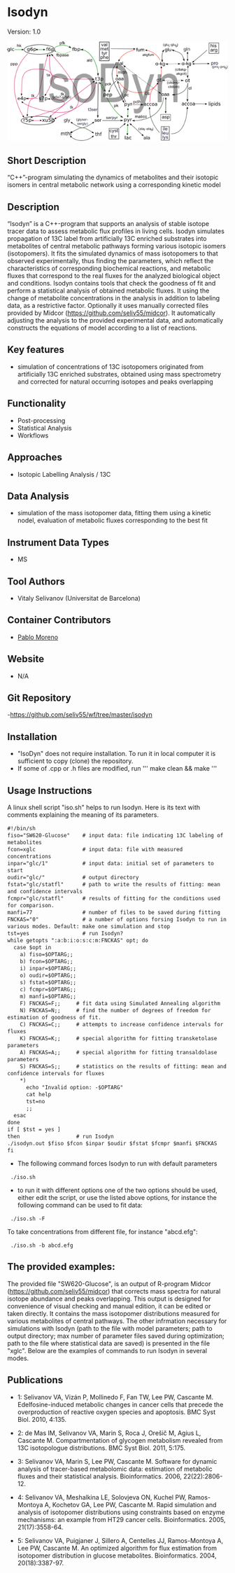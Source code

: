 # Isodyn
Version: 1.0

![Logo](text3923.png)

## Short Description

“C++”-program simulating the dynamics of metabolites and their isotopic isomers in central metabolic network using a corresponding kinetic model

## Description

“Isodyn” is a C++-program that supports an analysis of stable isotope tracer data to assess metabolic flux profiles in living cells. Isodyn simulates propagation of 13C label from artificially 13C enriched substrates into metabolites of central metabolic pathways forming various isotopic isomers (isotopomers). It fits the simulated dynamics of mass isotopomers to that observed experimentally, thus finding the parameters, which reflect the characteristics of corresponding biochemical reactions, and metabolic fluxes that correspond to the real fluxes for the analyzed biological object and conditions. Isodyn contains tools that check the goodness of fit and perform a statistical analysis of obtained metabolic fluxes. It using the change of metabolite concentrations in the analysis in addition to labeling data, as a restrictive factor. Optionally it uses manually corrected files provided by Midcor (https://github.com/seliv55/midcor). It automatically adjusting the analysis to the provided experimental data, and automatically constructs the equations of model according to a list of reactions.


## Key features

- simulation of concentrations of 13C isotopomers originated from artificially 13C enriched substrates, obtained using mass spectrometry and corrected for natural occurring isotopes and peaks overlapping

## Functionality

- Post-processing
- Statistical Analysis
- Workflows

## Approaches

- Isotopic Labelling Analysis / 13C
    
## Data Analysis

- simulation of the mass isotopomer data, fitting them using a kinetic nodel, evaluation of metabolic fluxes corresponding to the best fit

## Instrument Data Types

- MS

## Tool Authors

- Vitaly Selivanov (Universitat de Barcelona)

## Container Contributors

- [Pablo Moreno](EBI)

## Website

- N/A

## Git Repository

-https://github.com/seliv55/wf/tree/master/isodyn

## Installation

- "IsoDyn" does not require installation. To run it in local computer it is sufficient to copy (clone) the repository. 
- If some of .cpp or .h files are modified, run ''' make clean && make '''

## Usage Instructions

A linux shell script "iso.sh" helps to run Isodyn. Here is its text with comments explaining the meaning of its parameters.

```
#!/bin/sh
fiso="SW620-Glucose"    # input data: file indicating 13C labeling of metabolites
fcon=xglc               # input data: file with measured concentrations
inpar="glc/1"           # input data: initial set of parameters to start
oudir="glc/"            # output directory
fstat="glc/statfl"      # path to write the results of fitting: mean and confidence intervals
fcmpr="glc/statfl"      # results of fitting for the conditions used for comparison.
manfi=77                # number of files to be saved during fitting
FNCKAS="0"              # a number of options forsing Isodyn to run in various modes. Default: make one simulation and stop
tst=yes                 # run Isodyn?
while getopts ":a:b:i:o:s:c:m:FNCKAS" opt; do
  case $opt in
    a) fiso=$OPTARG;;
    b) fcon=$OPTARG;;
    i) inpar=$OPTARG;;
    o) oudir=$OPTARG;;
    s) fstat=$OPTARG;;
    c) fcmpr=$OPTARG;;
    m) manfi=$OPTARG;;
    F) FNCKAS=F;;     # fit data using Simulated Annealing algorithm
    N) FNCKAS=N;;     # find the number of degrees of freedom for estimation of goodness of fit.
    C) FNCKAS=C;;     # attempts to increase confidence intervals for fluxes
    K) FNCKAS=K;;     # special algorithm for fitting transketolase parameters
    A) FNCKAS=A;;     # special algorithm for fitting transaldolase parameters
    S) FNCKAS=S;;     # statistics on the results of fitting: mean and confidence intervals for fluxes
    *)
      echo "Invalid option: -$OPTARG" 
      cat help
      tst=no
      ;;
  esac
done
if [ $tst = yes ]
then                  # run Isodyn
./isodyn.out $fiso $fcon $inpar $oudir $fstat $fcmpr $manfi $FNCKAS
fi
```


- The following command forces Isodyn to run with default parameters
 
```
 ./iso.sh
```

- to run it with different options one of the two options should be used, either edit the script, or use the listed above options, for instance the following command can be used to fit data:
 
```
 ./iso.sh -F
```
To take concentrations from different file, for instance "abcd.efg":
```
 ./iso.sh -b abcd.efg
```
 
## The provided examples:
 
The provided file "SW620-Glucose", is an output of R-program Midcor (https://github.com/seliv55/midcor) that corrects mass spectra for natural isotope abundance and peaks overlapping. This output is designed for convenience of visual checking and manual edition, it can be edited or taken directly. It contains the mass isotopomer distributions measured for various metabolites of central pathways. The other infrmation necessary for simulations with Isodyn (path to the file with model parameters; path to output directory; max number of parameter files saved during optimization; path to the file where statistical data are saved) is presented in the file "xglc". Below are the examples of commands to run Isodyn in several modes.

## Publications

- 1: Selivanov VA, Vizán P, Mollinedo F, Fan TW, Lee PW, Cascante M.
Edelfosine-induced metabolic changes in cancer cells that precede the
overproduction of reactive oxygen species and apoptosis. BMC Syst Biol. 2010, 4:135.

- 2: de Mas IM, Selivanov VA, Marin S, Roca J, Orešič M, Agius L, Cascante M.
Compartmentation of glycogen metabolism revealed from 13C isotopologue
distributions. BMC Syst Biol. 2011, 5:175.

- 3: Selivanov VA, Marin S, Lee PW, Cascante M. Software for dynamic analysis of
tracer-based metabolomic data: estimation of metabolic fluxes and their
statistical analysis. Bioinformatics. 2006, 22(22):2806-12.

- 4: Selivanov VA, Meshalkina LE, Solovjeva ON, Kuchel PW, Ramos-Montoya A,
Kochetov GA, Lee PW, Cascante M. Rapid simulation and analysis of isotopomer
distributions using constraints based on enzyme mechanisms: an example from HT29 
cancer cells. Bioinformatics. 2005, 21(17):3558-64.

- 5: Selivanov VA, Puigjaner J, Sillero A, Centelles JJ, Ramos-Montoya A, Lee PW,
Cascante M. An optimized algorithm for flux estimation from isotopomer
distribution in glucose metabolites. Bioinformatics. 2004, 20(18):3387-97. 


